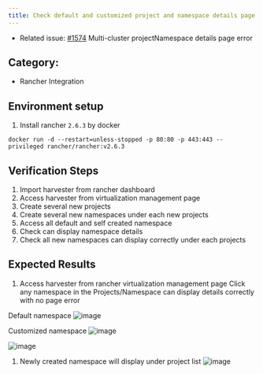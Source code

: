 ```yaml
---
title: Check default and customized project and namespace details page
---
```


 * Related issue: [#1574](https://github.com/harvester/harvester/issues/1574) Multi-cluster projectNamespace details page error

## Category: 
* Rancher Integration

## Environment setup
1. Install rancher `2.6.3` by docker
```
docker run -d --restart=unless-stopped -p 80:80 -p 443:443 --privileged rancher/rancher:v2.6.3
```

## Verification Steps
1. Import harvester from rancher dashboard
1. Access harvester from virtualization management page
1. Create several new projects
1. Create several new namespaces under each new projects
1. Access all default and self created namespace
1. Check can display namespace details 
1. Check all new namespaces can display correctly under each projects

## Expected Results
1. Access harvester from rancher virtualization management page
   Click any namespace in the Projects/Namespace can display details correctly with no page error

Default namespace
![image](https://user-images.githubusercontent.com/29251855/143835124-6f81b902-e0b1-4cbd-8e1f-e818ee033fdb.png)

Customized namespace
![image](https://user-images.githubusercontent.com/29251855/143835686-ac125432-568b-426b-8612-c861585eaab2.png)


![image](https://user-images.githubusercontent.com/29251855/143835629-b4913167-b447-4a20-af4a-8ac5452eee62.png)

1. Newly created namespace will display under project list 
![image](https://user-images.githubusercontent.com/29251855/143833328-8e9e3009-22b2-4fed-a6e3-6116ca748a7b.png)
